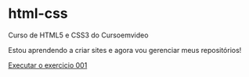 # html-css
 Curso de HTML5 e CSS3 do Cursoemvideo

 Estou aprendendo a criar sites e agora vou gerenciar meus repositórios!

<a href="https://josehenriquedasilva.github.io/html-css/ex001/index.html">Executar o exercicio 001</a>